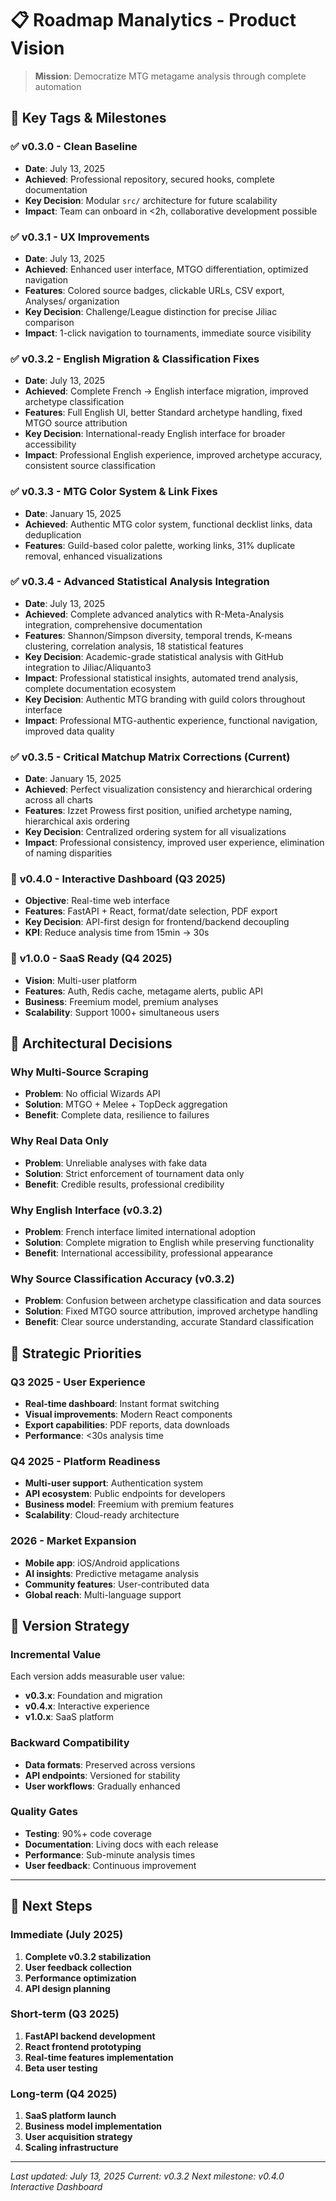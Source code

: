 # 📋 Roadmap Manalytics - Product Vision

> **Mission**: Democratize MTG metagame analysis through complete automation

## 🏁 Key Tags & Milestones

### ✅ **v0.3.0** - Clean Baseline
- **Date**: July 13, 2025
- **Achieved**: Professional repository, secured hooks, complete documentation
- **Key Decision**: Modular `src/` architecture for future scalability
- **Impact**: Team can onboard in <2h, collaborative development possible

### ✅ **v0.3.1** - UX Improvements
- **Date**: July 13, 2025
- **Achieved**: Enhanced user interface, MTGO differentiation, optimized navigation
- **Features**: Colored source badges, clickable URLs, CSV export, Analyses/ organization
- **Key Decision**: Challenge/League distinction for precise Jiliac comparison
- **Impact**: 1-click navigation to tournaments, immediate source visibility

### ✅ **v0.3.2** - English Migration & Classification Fixes
- **Date**: July 13, 2025
- **Achieved**: Complete French → English interface migration, improved archetype classification
- **Features**: Full English UI, better Standard archetype handling, fixed MTGO source attribution
- **Key Decision**: International-ready English interface for broader accessibility
- **Impact**: Professional English experience, improved archetype accuracy, consistent source classification

### ✅ **v0.3.3** - MTG Color System & Link Fixes
- **Date**: January 15, 2025
- **Achieved**: Authentic MTG color system, functional decklist links, data deduplication
- **Features**: Guild-based color palette, working links, 31% duplicate removal, enhanced visualizations

### ✅ **v0.3.4** - Advanced Statistical Analysis Integration
- **Date**: July 13, 2025
- **Achieved**: Complete advanced analytics with R-Meta-Analysis integration, comprehensive documentation
- **Features**: Shannon/Simpson diversity, temporal trends, K-means clustering, correlation analysis, 18 statistical features
- **Key Decision**: Academic-grade statistical analysis with GitHub integration to Jiliac/Aliquanto3
- **Impact**: Professional statistical insights, automated trend analysis, complete documentation ecosystem
- **Key Decision**: Authentic MTG branding with guild colors throughout interface
- **Impact**: Professional MTG-authentic experience, functional navigation, improved data quality

### ✅ **v0.3.5** - Critical Matchup Matrix Corrections (Current)
- **Date**: January 15, 2025
- **Achieved**: Perfect visualization consistency and hierarchical ordering across all charts
- **Features**: Izzet Prowess first position, unified archetype naming, hierarchical axis ordering
- **Key Decision**: Centralized ordering system for all visualizations
- **Impact**: Professional consistency, improved user experience, elimination of naming disparities

### 🚧 **v0.4.0** - Interactive Dashboard (Q3 2025)
- **Objective**: Real-time web interface
- **Features**: FastAPI + React, format/date selection, PDF export
- **Key Decision**: API-first design for frontend/backend decoupling
- **KPI**: Reduce analysis time from 15min → 30s

### 🎯 **v1.0.0** - SaaS Ready (Q4 2025)
- **Vision**: Multi-user platform
- **Features**: Auth, Redis cache, metagame alerts, public API
- **Business**: Freemium model, premium analyses
- **Scalability**: Support 1000+ simultaneous users

## 🧭 Architectural Decisions

### **Why Multi-Source Scraping**
- **Problem**: No official Wizards API
- **Solution**: MTGO + Melee + TopDeck aggregation
- **Benefit**: Complete data, resilience to failures

### **Why Real Data Only**
- **Problem**: Unreliable analyses with fake data
- **Solution**: Strict enforcement of tournament data only
- **Benefit**: Credible results, professional credibility

### **Why English Interface** (v0.3.2)
- **Problem**: French interface limited international adoption
- **Solution**: Complete migration to English while preserving functionality
- **Benefit**: International accessibility, professional appearance

### **Why Source Classification Accuracy** (v0.3.2)
- **Problem**: Confusion between archetype classification and data sources
- **Solution**: Fixed MTGO source attribution, improved archetype handling
- **Benefit**: Clear source understanding, accurate Standard classification

## 🎯 Strategic Priorities

### **Q3 2025 - User Experience**
- **Real-time dashboard**: Instant format switching
- **Visual improvements**: Modern React components
- **Export capabilities**: PDF reports, data downloads
- **Performance**: <30s analysis time

### **Q4 2025 - Platform Readiness**
- **Multi-user support**: Authentication system
- **API ecosystem**: Public endpoints for developers
- **Business model**: Freemium with premium features
- **Scalability**: Cloud-ready architecture

### **2026 - Market Expansion**
- **Mobile app**: iOS/Android applications
- **AI insights**: Predictive metagame analysis
- **Community features**: User-contributed data
- **Global reach**: Multi-language support

## 🔄 Version Strategy

### **Incremental Value**
Each version adds measurable user value:
- **v0.3.x**: Foundation and migration
- **v0.4.x**: Interactive experience
- **v1.0.x**: SaaS platform

### **Backward Compatibility**
- **Data formats**: Preserved across versions
- **API endpoints**: Versioned for stability
- **User workflows**: Gradually enhanced

### **Quality Gates**
- **Testing**: 90%+ code coverage
- **Documentation**: Living docs with each release
- **Performance**: Sub-minute analysis times
- **User feedback**: Continuous improvement

---

## 🚀 Next Steps

### **Immediate (July 2025)**
1. **Complete v0.3.2 stabilization**
2. **User feedback collection**
3. **Performance optimization**
4. **API design planning**

### **Short-term (Q3 2025)**
1. **FastAPI backend development**
2. **React frontend prototyping**
3. **Real-time features implementation**
4. **Beta user testing**

### **Long-term (Q4 2025)**
1. **SaaS platform launch**
2. **Business model implementation**
3. **User acquisition strategy**
4. **Scaling infrastructure**

---

*Last updated: July 13, 2025*
*Current: v0.3.2*
*Next milestone: v0.4.0 Interactive Dashboard*
